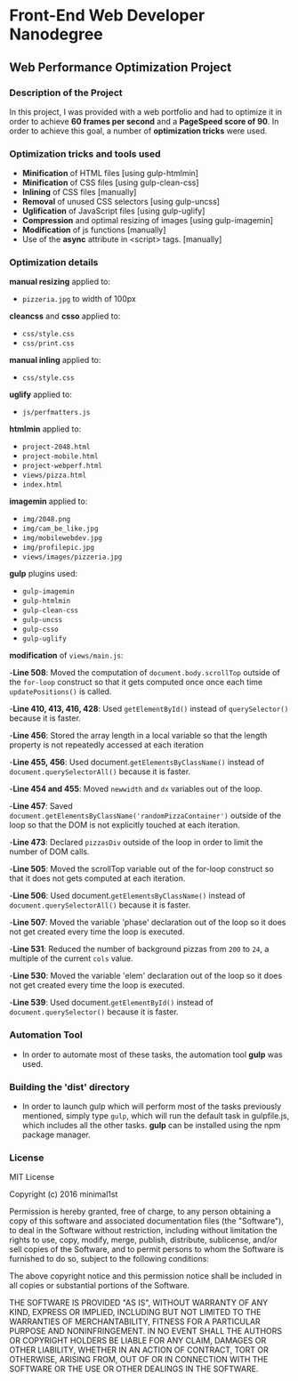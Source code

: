 # Front-End Web Developer Nanodegree

## Web Performance Optimization Project

### Description of the Project
In this project, I was provided with a web portfolio and had to optimize it in order to achieve **60 frames per second** and a **PageSpeed score of 90**. In order to achieve this goal, a number of **optimization tricks** were used.

### Optimization tricks and tools used
- **Minification** of HTML files [using gulp-htmlmin]
- **Minification** of CSS files [using gulp-clean-css]
- **Inlining** of CSS files [manually]
- **Removal** of unused CSS selectors [using gulp-uncss]
- **Uglification** of JavaScript files [using gulp-uglify]
- **Compression** and optimal resizing of images [using gulp-imagemin]
- **Modification** of js functions [manually]
- Use of the **async** attribute in \<script> tags. [manually]

### Optimization details
**manual resizing** applied to:
- `pizzeria.jpg` to width of 100px

**cleancss** and **csso** applied to:
- `css/style.css`
- `css/print.css`

**manual inling** applied to: 
- `css/style.css`

**uglify** applied to:
- `js/perfmatters.js`

**htmlmin** applied to:
- `project-2048.html`
- `project-mobile.html`
- `project-webperf.html`
- `views/pizza.html`
- `index.html`

**imagemin** applied to:
- `img/2048.png`
- `img/cam_be_like.jpg`
- `img/mobilewebdev.jpg`
- `img/profilepic.jpg`
- `views/images/pizzeria.jpg`

**gulp** plugins used:
- `gulp-imagemin`
- `gulp-htmlmin`
- `gulp-clean-css`
- `gulp-uncss`
- `gulp-csso`
- `gulp-uglify`

**modification** of `views/main.js`:

-**Line 508**: Moved the computation of `document.body.scrollTop` outside of the `for-loop` construct so that it gets computed once once each time `updatePositions()` is called.

-**Line 410, 413, 416, 428**: Used `getElementById()` instead of `querySelector()` because it is faster.

-**Line 456**: Stored the array length in a local variable so that the length property is not repeatedly accessed at each iteration

-**Line 455, 456**: Used document.`getElementsByClassName()` instead of `document.querySelectorAll()` because it is faster.

-**Line 454 and 455**: Moved `newwidth` and `dx` variables out of the loop.

-**Line 457**: Saved `document.getElementsByClassName('randomPizzaContainer')` outside of the loop so that the DOM is not explicitly touched at each iteration.

-**Line 473**: Declared `pizzasDiv` outside of the loop in order to limit the number of DOM calls.

-**Line 505**: Moved the scrollTop variable out of the for-loop construct so that it does not gets computed at each iteration.

-**Line 506**: Used document.`getElementsByClassName()` instead of `document.querySelectorAll()` because it is faster.

-**Line 507**: Moved the variable 'phase' declaration out of the loop so it does not get created every time the loop is executed.

-**Line 531**: Reduced the number of background pizzas from `200` to `24`, a multiple of the current `cols` value.


-**Line 530**: Moved the variable 'elem' declaration out of the loop so it does not get created every time the loop is executed.

-**Line 539**: Used document.`getElementById()` instead of `document.querySelector()` because it is faster.

### Automation Tool 
- In order to automate most of these tasks, the automation tool **gulp** was used.

### Building the 'dist' directory
- In order to launch gulp which will perform most of the tasks previously mentioned, simply type `gulp`, which will run the default task in gulpfile.js, which includes all the other tasks. **gulp** can be installed using the npm package manager.

### License 

MIT License

Copyright (c) 2016 minimal1st

Permission is hereby granted, free of charge, to any person obtaining a copy of this software and associated documentation files (the "Software"), to deal in the Software without restriction, including without limitation the rights to use, copy, modify, merge, publish, distribute, sublicense, and/or sell copies of the Software, and to permit persons to whom the Software is furnished to do so, subject to the following conditions:

The above copyright notice and this permission notice shall be included in all copies or substantial portions of the Software.

THE SOFTWARE IS PROVIDED "AS IS", WITHOUT WARRANTY OF ANY KIND, EXPRESS OR IMPLIED, INCLUDING BUT NOT LIMITED TO THE WARRANTIES OF MERCHANTABILITY, FITNESS FOR A PARTICULAR PURPOSE AND NONINFRINGEMENT. IN NO EVENT SHALL THE AUTHORS OR COPYRIGHT HOLDERS BE LIABLE FOR ANY CLAIM, DAMAGES OR OTHER LIABILITY, WHETHER IN AN ACTION OF CONTRACT, TORT OR OTHERWISE, ARISING FROM, OUT OF OR IN CONNECTION WITH THE SOFTWARE OR THE USE OR OTHER DEALINGS IN THE SOFTWARE.
